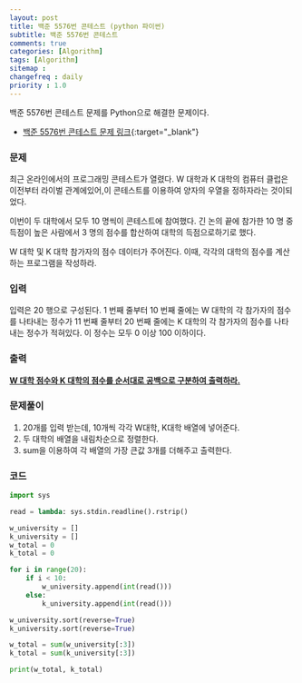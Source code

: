 ```yaml
---
layout: post
title: 백준 5576번 콘테스트 (python 파이썬)
subtitle: 백준 5576번 콘테스트
comments: true
categories: [Algorithm]
tags: [Algorithm]
sitemap :
changefreq : daily
priority : 1.0
---
```

백준 5576번 콘테스트 문제를 Python으로 해결한 문제이다.  

* [백준 5576번 콘테스트 문제 링크](https://www.acmicpc.net/problem/5576){:target="_blank"}


### 문제 
최근 온라인에서의 프로그래밍 콘테스트가 열렸다. W 대학과 K 대학의 컴퓨터 클럽은 이전부터 라이벌 관계에있어,이 콘테스트를 이용하여 양자의 우열을 정하자라는 것이되었다.

이번이 두 대학에서 모두 10 명씩이 콘테스트에 참여했다. 긴 논의 끝에 참가한 10 명 중 득점이 높은 사람에서 3 명의 점수를 합산하여 대학의 득점으로하기로 했다.

W 대학 및 K 대학 참가자의 점수 데이터가 주어진다. 이때, 각각의 대학의 점수를 계산하는 프로그램을 작성하라.


### 입력
입력은 20 행으로 구성된다. 1 번째 줄부터 10 번째 줄에는 W 대학의 각 참가자의 점수를 나타내는 정수가 11 번째 줄부터 20 번째 줄에는 K 대학의 각 참가자의 점수를 나타내는 정수가 적혀있다. 이 정수는 모두 0 이상 100 이하이다.


### 출력
**<u>W 대학 점수와 K 대학의 점수를 순서대로 공백으로 구분하여 출력하라.</u>**


### 문제풀이
1. 20개를 입력 받는데, 10개씩 각각 W대학, K대학 배열에 넣어준다.
2. 두 대학의 배열을 내림차순으로 정렬한다.
3. sum을 이용하여 각 배열의 가장 큰값 3개를 더해주고 출력한다.


### 코드
```python
import sys

read = lambda: sys.stdin.readline().rstrip()

w_university = []
k_university = []
w_total = 0
k_total = 0

for i in range(20):
	if i < 10:
		w_university.append(int(read()))
	else:
		k_university.append(int(read()))

w_university.sort(reverse=True)
k_university.sort(reverse=True)

w_total = sum(w_university[:3])
k_total = sum(k_university[:3])

print(w_total, k_total)
```
